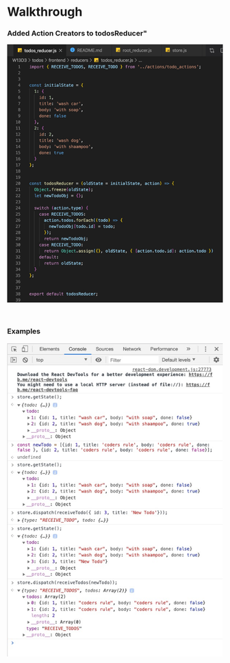 # Walkthrough

### **Added Action Creators to todosReducer"**

![alt text](./Screen&#32;Shot&#32;2019-12-12&#32;at&#32;8.14.57&#32;PM.jpg "Added Action Creators to todosReducer")

&nbsp;

### **Examples**

![alt text](./Screen&#32;Shot&#32;2019-12-12&#32;at&#32;8.16.05&#32;PM.jpg "Examples")